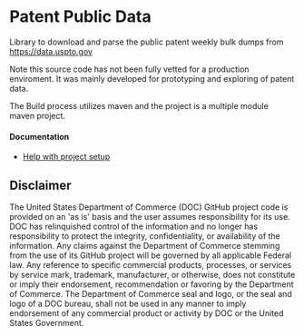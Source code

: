 # Patent Public Data

Library to download and parse the public patent weekly bulk dumps from https://data.uspto.gov

Note this source code has not been fully vetted for a production enviroment. It was mainly developed for prototyping and exploring of patent data.

The Build process utilizes maven and the project is a multiple module maven project.  

#### Documentation
<ul><li><a href="https://github.com/USPTO/PatentPublicData/wiki/Project-Setup">Help with project setup</a></li></ul>

## Disclaimer

The United States Department of Commerce (DOC) GitHub project code is provided on an 'as is' basis and the user assumes responsibility for its use. DOC has relinquished control of the information and no longer has responsibility to protect the integrity, confidentiality, or availability of the information. Any claims against the Department of Commerce stemming from the use of its GitHub project will be governed by all applicable Federal law. Any reference to specific commercial products, processes, or services by service mark, trademark, manufacturer, or otherwise, does not constitute or imply their endorsement, recommendation or favoring by the Department of Commerce. The Department of Commerce seal and logo, or the seal and logo of a DOC bureau, shall not be used in any manner to imply endorsement of any commercial product or activity by DOC or the United States Government.
